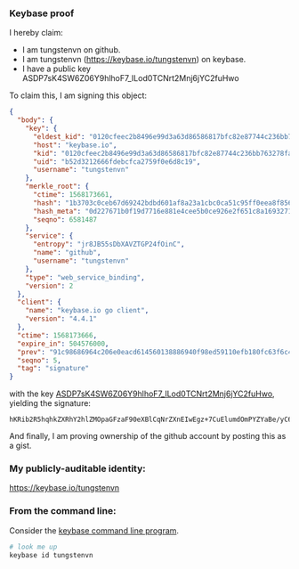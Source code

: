 ### Keybase proof

I hereby claim:

  * I am tungstenvn on github.
  * I am tungstenvn (https://keybase.io/tungstenvn) on keybase.
  * I have a public key ASDP7sK4SW6Z06Y9hlhoF7_ILod0TCNrt2Mnj6jYC2fuHwo

To claim this, I am signing this object:

```json
{
  "body": {
    "key": {
      "eldest_kid": "0120cfeec2b8496e99d3a63d86586817bfc82e87744c236bb763278fa8d80b67ee1f0a",
      "host": "keybase.io",
      "kid": "0120cfeec2b8496e99d3a63d86586817bfc82e87744c236bb763278fa8d80b67ee1f0a",
      "uid": "b52d3212666fdebcfca2759f0e6d8c19",
      "username": "tungstenvn"
    },
    "merkle_root": {
      "ctime": 1568173661,
      "hash": "1b3703c0ceb67d69242bdbd601af8a23a1cbc0ca51c95ff0eea8f85615de600483daddfce3bdeff65f332ff37fe11a728c23de68cd2d35a6ad4f7abf22e4ed38",
      "hash_meta": "0d227671b0f19d7716e881e4cee5b0ce926e2f651c8a1693271b3ce0cea87978",
      "seqno": 6581487
    },
    "service": {
      "entropy": "jr8JB55sDbXAVZTGP24fOinC",
      "name": "github",
      "username": "tungstenvn"
    },
    "type": "web_service_binding",
    "version": 2
  },
  "client": {
    "name": "keybase.io go client",
    "version": "4.4.1"
  },
  "ctime": 1568173666,
  "expire_in": 504576000,
  "prev": "91c98686964c206e0eacd614560138886940f98ed59110efb180fc63f6c476d0",
  "seqno": 5,
  "tag": "signature"
}
```

with the key [ASDP7sK4SW6Z06Y9hlhoF7_ILod0TCNrt2Mnj6jYC2fuHwo](https://keybase.io/tungstenvn), yielding the signature:

```
hKRib2R5hqhkZXRhY2hlZMOpaGFzaF90eXBlCqNrZXnEIwEgz+7CuElumdOmPYZYaBe/yC6HdEwja7djJ4+o2Atn7h8Kp3BheWxvYWTESpcCBcQgkcmGhpZMIG4OrNYUVgE4iGlA+Y7VkRDvsYD8Y/bEdtDEIBTp9EFBNjv43wbKawTb4NVOq0uoXmyBfeFCClwaQTNzAgHCo3NpZ8RAR93wfrqjHIVSab7WmwrhqBrBpk4SEJzrWaJWExGeLSwF9qwtve5EejNDBSpi6g5QnklPYAeJUIbe97rQ6TsoAKhzaWdfdHlwZSCkaGFzaIKkdHlwZQildmFsdWXEINnh+ZU1J+w4aH5omOuiLLvrzVVNgmDNLXi1wSGSOKnTo3RhZ80CAqd2ZXJzaW9uAQ==

```

And finally, I am proving ownership of the github account by posting this as a gist.

### My publicly-auditable identity:

https://keybase.io/tungstenvn

### From the command line:

Consider the [keybase command line program](https://keybase.io/download).

```bash
# look me up
keybase id tungstenvn
```
